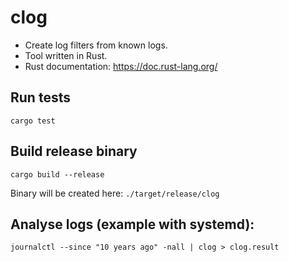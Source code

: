 clog
====

 - Create log filters from known logs.
 - Tool written in Rust.
 - Rust documentation: https://doc.rust-lang.org/

Run tests
---------
`cargo test`

Build release binary
--------------------
`cargo build --release`

Binary will be created here: `./target/release/clog`

Analyse logs (example with systemd):
------------------------------------
`journalctl --since "10 years ago" -nall | clog > clog.result`
